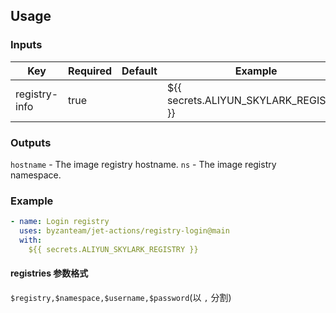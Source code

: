 ## Usage
### Inputs

| Key                 | Required| Default                    | Example                                                 |
| ------------------- | ------- | -------------------------- | ------------------------------------------------------- |
| registry-info       | true    |                            | ${{ secrets.ALIYUN_SKYLARK_REGISTRY }}                  |

### Outputs
  `hostname` - The image registry hostname.
  `ns` - The image registry namespace.

### Example
```yaml
- name: Login registry
  uses: byzanteam/jet-actions/registry-login@main
  with:
    ${{ secrets.ALIYUN_SKYLARK_REGISTRY }}
```

#### registries 参数格式
`$registry,$namespace,$username,$password`(以 `,` 分割)
